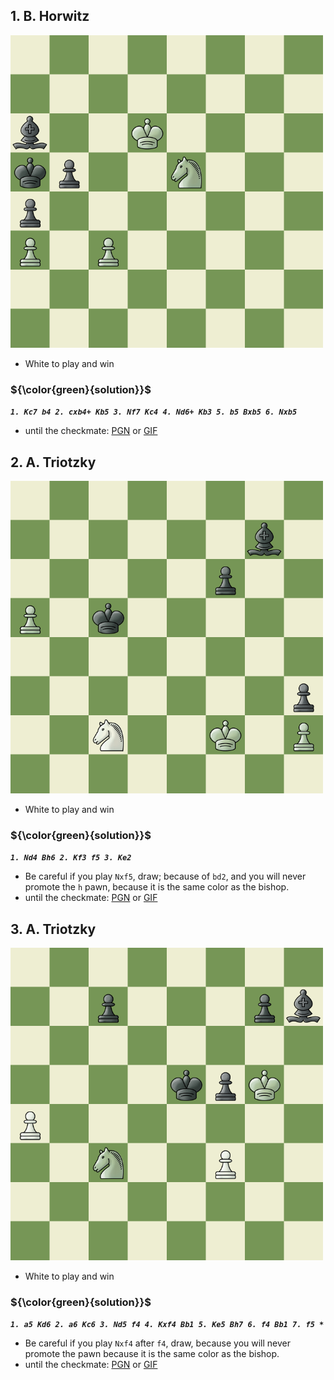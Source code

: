 ## 1. B. Horwitz

<img alt="Mohamed | mo" width="500px" src="assets/Images/1. B. Horwitz.jpeg" />

- White to play and win


### ${\color{green}{solution}}$ 
***```1. Kc7 b4 2. cxb4+ Kb5 3. Nf7 Kc4 4. Nd6+ Kb3 5. b5 Bxb5 6. Nxb5```***
- until the checkmate: [PGN](https://github.com/Mohamed-abdalazez/Endgame-Studies/blob/main/PartOne%20-%20Trapping%20Minor%20Pieces/Ch1-%20Minor%20Piece%20Traps%20Minor%20Piece/assets/PGNs/1.%20B.%20Horwitz.pgn) or [GIF](https://github.com/Mohamed-abdalazez/Endgame-Studies/blob/main/PartOne%20-%20Trapping%20Minor%20Pieces/Ch1-%20Minor%20Piece%20Traps%20Minor%20Piece/assets/Animated%20Gif/1.%20B.%20Horwitz.gif) 



## 2. A. Triotzky

<img alt="Mohamed | mo" width="500px" src="assets/Images/2. A. Triotzky.jpeg" />

- White to play and win


### ${\color{green}{solution}}$ 
***```1. Nd4 Bh6 2. Kf3 f5 3. Ke2```***
- Be careful if you play ```Nxf5```, draw; because of ```bd2```, and you will never promote the ```h``` pawn, because it is the same color as the bishop.
- until the checkmate: [PGN](https://github.com/Mohamed-abdalazez/Endgame-Studies/blob/main/PartOne%20-%20Trapping%20Minor%20Pieces/Ch1-%20Minor%20Piece%20Traps%20Minor%20Piece/assets/PGNs/2.%20A.%20Triotzky.pgn) or [GIF](https://github.com/Mohamed-abdalazez/Endgame-Studies/blob/main/PartOne%20-%20Trapping%20Minor%20Pieces/Ch1-%20Minor%20Piece%20Traps%20Minor%20Piece/assets/Animated%20Gif/2.%20A.%20Triotzky.gif) 


## 3. A. Triotzky

<img alt="Mohamed | mo" width="500px" src="assets/Images/3. A. Triotzky.jpeg" />

- White to play and win


### ${\color{green}{solution}}$ 
***```1. a5 Kd6 2. a6 Kc6 3. Nd5 f4 4. Kxf4 Bb1 5. Ke5 Bh7 6. f4 Bb1 7. f5 *```***
- Be careful if you play ```Nxf4``` after ```f4```, draw, because you will never promote the pawn because it is the same color as the bishop.
- until the checkmate: [PGN](https://github.com/Mohamed-abdalazez/Endgame-Studies/blob/main/PartOne%20-%20Trapping%20Minor%20Pieces/Ch1-%20Minor%20Piece%20Traps%20Minor%20Piece/assets/PGNs/3.%20A.%20Triotzky.pgn) or [GIF](https://github.com/Mohamed-abdalazez/Endgame-Studies/blob/main/PartOne%20-%20Trapping%20Minor%20Pieces/Ch1-%20Minor%20Piece%20Traps%20Minor%20Piece/assets/Animated%20Gif/3.%20A.%20Triotzky.gif) 
